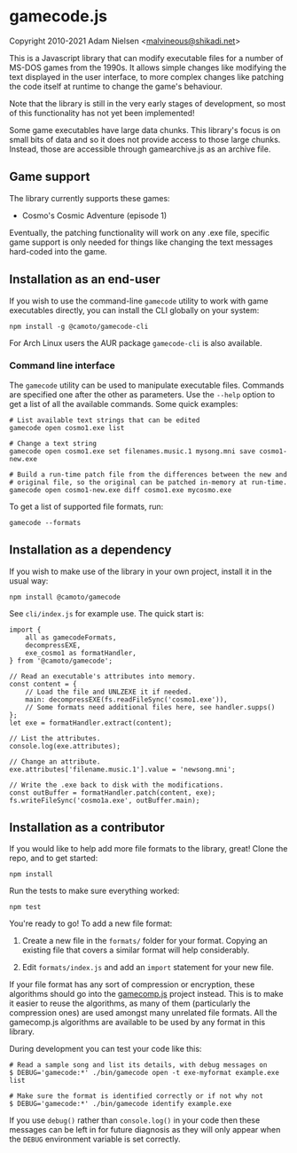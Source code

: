 # gamecode.js
Copyright 2010-2021 Adam Nielsen <<malvineous@shikadi.net>>  

This is a Javascript library that can modify executable files for a number of
MS-DOS games from the 1990s.  It allows simple changes like modifying the text
displayed in the user interface, to more complex changes like patching the code
itself at runtime to change the game's behaviour.

Note that the library is still in the very early stages of development, so most
of this functionality has not yet been implemented!

Some game executables have large data chunks.  This library's focus is on small
bits of data and so it does not provide access to those large chunks.  Instead,
those are accessible through gamearchive.js as an archive file.

## Game support

The library currently supports these games:

 * Cosmo's Cosmic Adventure (episode 1)

Eventually, the patching functionality will work on any .exe file, specific game
support is only needed for things like changing the text messages hard-coded
into the game.

## Installation as an end-user

If you wish to use the command-line `gamecode` utility to work with game
executables directly, you can install the CLI globally on your system:

    npm install -g @camoto/gamecode-cli

For Arch Linux users the AUR package `gamecode-cli` is also available.

### Command line interface

The `gamecode` utility can be used to manipulate executable files.
Commands are specified one after the other as parameters.  Use the
`--help` option to get a list of all the available commands.  Some
quick examples:

    # List available text strings that can be edited
    gamecode open cosmo1.exe list
    
    # Change a text string
    gamecode open cosmo1.exe set filenames.music.1 mysong.mni save cosmo1-new.exe
    
    # Build a run-time patch file from the differences between the new and
    # original file, so the original can be patched in-memory at run-time.
    gamecode open cosmo1-new.exe diff cosmo1.exe mycosmo.exe

To get a list of supported file formats, run:

    gamecode --formats

## Installation as a dependency

If you wish to make use of the library in your own project, install it in the
usual way:

    npm install @camoto/gamecode

See `cli/index.js` for example use.  The quick start is:

    import {
        all as gamecodeFormats,
        decompressEXE,
        exe_cosmo1 as formatHandler,
    } from '@camoto/gamecode';
    
    // Read an executable's attributes into memory.
    const content = {
        // Load the file and UNLZEXE it if needed.
        main: decompressEXE(fs.readFileSync('cosmo1.exe')),
        // Some formats need additional files here, see handler.supps()
    };
    let exe = formatHandler.extract(content);
    
    // List the attributes.
    console.log(exe.attributes);
    
    // Change an attribute.
    exe.attributes['filename.music.1'].value = 'newsong.mni';
    
    // Write the .exe back to disk with the modifications.
    const outBuffer = formatHandler.patch(content, exe);
    fs.writeFileSync('cosmo1a.exe', outBuffer.main);

## Installation as a contributor

If you would like to help add more file formats to the library, great!
Clone the repo, and to get started:

    npm install

Run the tests to make sure everything worked:

    npm test

You're ready to go!  To add a new file format:

 1. Create a new file in the `formats/` folder for your format.
    Copying an existing file that covers a similar format will help
    considerably.
    
 2. Edit `formats/index.js` and add an `import` statement for your new file.

If your file format has any sort of compression or encryption, these algorithms
should go into the [gamecomp.js](https://github.com/Malvineous/gamecompjs)
project instead.  This is to make it easier to reuse the algorithms, as many of
them (particularly the compression ones) are used amongst many unrelated file
formats.  All the gamecomp.js algorithms are available to be used by any format
in this library.

During development you can test your code like this:

    # Read a sample song and list its details, with debug messages on
    $ DEBUG='gamecode:*' ./bin/gamecode open -t exe-myformat example.exe list

    # Make sure the format is identified correctly or if not why not
    $ DEBUG='gamecode:*' ./bin/gamecode identify example.exe

If you use `debug()` rather than `console.log()` in your code then these
messages can be left in for future diagnosis as they will only appear when the
`DEBUG` environment variable is set correctly.

